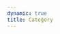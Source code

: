 ```yaml
---
dynamic: true
title: Category
---
```


<script setup>
import ProductList from '../../components/product/ProductList.vue'

</script>

<!-- @content -->

<ProductList />
